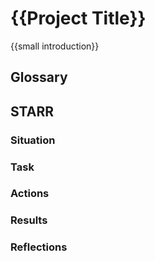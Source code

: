 # {{Project Title}}
{{small introduction}}
## Glossary

## STARR

### Situation

### Task

### Actions

### Results

### Reflections